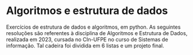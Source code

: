 # Algoritmos e estrutura de dados
Exercícios de estrutura de dados e algoritmos, em python. 
As seguintes resoluções são referentes à disciplina de Algoritmos e Estrutura de Dados, realizada em 2023, cursada no CIn-UFPE no curso de Sistemas de informação. Tal cadeira foi dividida em 6 listas e um projeto final.

